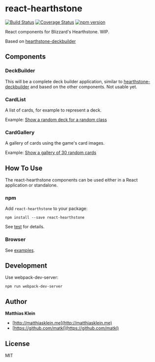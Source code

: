 react-hearthstone
=================

[![Build Status](https://travis-ci.org/matkl/react-hearthstone.svg?branch=master)](https://travis-ci.org/matkl/react-hearthstone)
[![Coverage Status](https://coveralls.io/repos/github/matkl/react-hearthstone/badge.svg?branch=master)](https://coveralls.io/github/matkl/react-hearthstone?branch=master)
[![npm version](http://img.shields.io/npm/v/react-hearthstone.svg?style=flat)](https://npmjs.org/package/react-hearthstone "View this project on npm")

React components for Blizzard's Hearthstone. WIP.

Based on [hearthstone-deckbuilder](https://github.com/matkl/hearthstone-deckbuilder)

## Components

### DeckBuilder

This will be a complete deck builder application, similar to [hearthstone-deckbuilder](https://github.com/matkl/hearthstone-deckbuilder) and based on the other components. Not usable yet.

### CardList

A list of cards, for example to represent a deck.

Example: [Show a random deck for a random class](http://matkl.github.io/react-hearthstone/examples/components/CardList.html)

### CardGallery

A gallery of cards using the game's card images.

Example: [Show a gallery of 30 random cards](http://matkl.github.io/react-hearthstone/examples/components/CardGallery.html)

## How To Use

The react-hearthstone components can be used either in a React application or standalone.

### npm

Add `react-hearthstone` to your package:

```
npm install --save react-hearthstone
```

See [test](test/) for details.

### Browser

See [examples](docs/examples/).

## Development

Use webpack-dev-server:

```
npm run webpack-dev-server
```

## Author

**Matthias Klein**

+ [http://matthiasklein.me](http://matthiasklein.me)
+ [https://github.com/matkl](https://github.com/matkl)

## License

MIT
